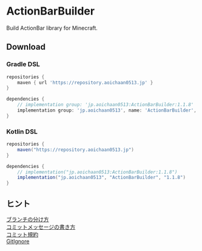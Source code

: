 # ActionBarBuilder
Build ActionBar library for Minecraft.

## Download
### Gradle DSL
```gradle
repositories {
    maven { url 'https://repository.aoichaan0513.jp' }
}

dependencies {
    // implementation group: 'jp.aoichaan0513:ActionBarBuilder:1.1.8'
    implementation group: 'jp.aoichaan0513', name: 'ActionBarBuilder', version: '1.1.8'
}
```

### Kotlin DSL

```gradle
repositories {
    maven("https://repository.aoichaan0513.jp")
}

dependencies {
    // implementation("jp.aoichaan0513:ActionBarBuilder:1.1.8")
    implementation("jp.aoichaan0513", "ActionBarBuilder", "1.1.8")
}
```

## ヒント
[ブランチの分け方](https://qiita.com/hatt0519/items/23ef0866f4abacce7296)<br>
[コミットメッセージの書き方](https://qiita.com/itosho/items/9565c6ad2ffc24c09364)<br>
[コミット規約](https://qiita.com/Kenya/items/f72fba8fecc79d1b090c)<br>
[GitIgnore](https://www.toptal.com/developers/gitignore)
